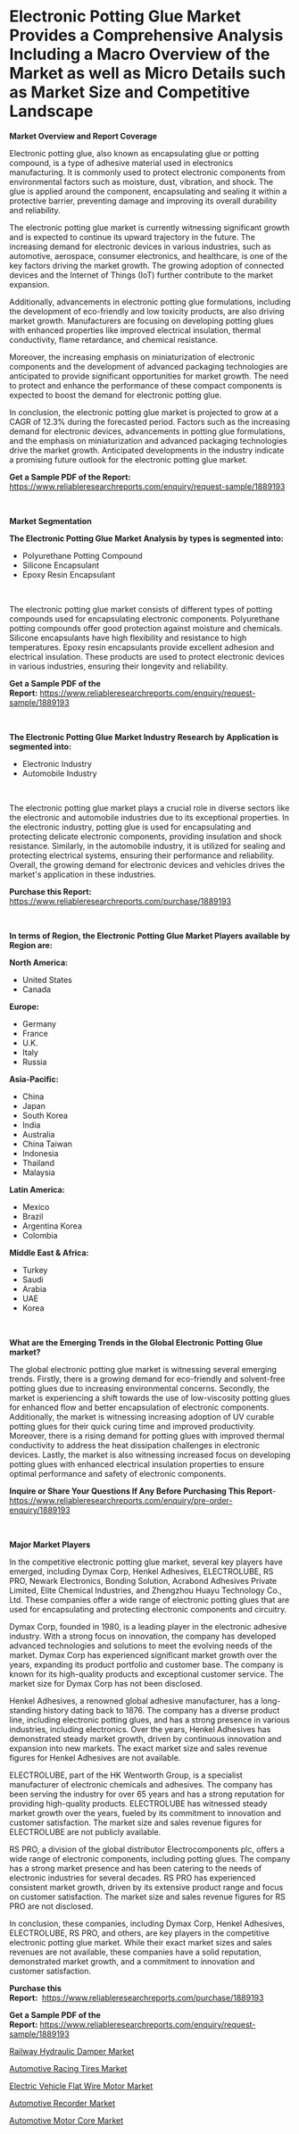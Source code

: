 <p><h1>Electronic Potting Glue Market Provides a Comprehensive Analysis Including a Macro Overview of the Market as well as Micro Details such as Market Size and Competitive Landscape</h1></p><p><strong>Market Overview and Report Coverage</strong></p>
<p><p>Electronic potting glue, also known as encapsulating glue or potting compound, is a type of adhesive material used in electronics manufacturing. It is commonly used to protect electronic components from environmental factors such as moisture, dust, vibration, and shock. The glue is applied around the component, encapsulating and sealing it within a protective barrier, preventing damage and improving its overall durability and reliability.</p><p>The electronic potting glue market is currently witnessing significant growth and is expected to continue its upward trajectory in the future. The increasing demand for electronic devices in various industries, such as automotive, aerospace, consumer electronics, and healthcare, is one of the key factors driving the market growth. The growing adoption of connected devices and the Internet of Things (IoT) further contribute to the market expansion.</p><p>Additionally, advancements in electronic potting glue formulations, including the development of eco-friendly and low toxicity products, are also driving market growth. Manufacturers are focusing on developing potting glues with enhanced properties like improved electrical insulation, thermal conductivity, flame retardance, and chemical resistance.</p><p>Moreover, the increasing emphasis on miniaturization of electronic components and the development of advanced packaging technologies are anticipated to provide significant opportunities for market growth. The need to protect and enhance the performance of these compact components is expected to boost the demand for electronic potting glue.</p><p>In conclusion, the electronic potting glue market is projected to grow at a CAGR of 12.3% during the forecasted period. Factors such as the increasing demand for electronic devices, advancements in potting glue formulations, and the emphasis on miniaturization and advanced packaging technologies drive the market growth. Anticipated developments in the industry indicate a promising future outlook for the electronic potting glue market.</p></p>
<p><strong>Get a Sample PDF of the Report:</strong> <a href="https://www.reliableresearchreports.com/enquiry/request-sample/1889193">https://www.reliableresearchreports.com/enquiry/request-sample/1889193</a></p>
<p>&nbsp;</p>
<p><strong>Market Segmentation</strong></p>
<p><strong>The Electronic Potting Glue Market Analysis by types is segmented into:</strong></p>
<p><ul><li>Polyurethane Potting Compound</li><li>Silicone Encapsulant</li><li>Epoxy Resin Encapsulant</li></ul></p>
<p>&nbsp;</p>
<p><p>The electronic potting glue market consists of different types of potting compounds used for encapsulating electronic components. Polyurethane potting compounds offer good protection against moisture and chemicals. Silicone encapsulants have high flexibility and resistance to high temperatures. Epoxy resin encapsulants provide excellent adhesion and electrical insulation. These products are used to protect electronic devices in various industries, ensuring their longevity and reliability.</p></p>
<p><strong>Get a Sample PDF of the Report:</strong>&nbsp;<a href="https://www.reliableresearchreports.com/enquiry/request-sample/1889193">https://www.reliableresearchreports.com/enquiry/request-sample/1889193</a></p>
<p>&nbsp;</p>
<p><strong>The Electronic Potting Glue Market Industry Research by Application is segmented into:</strong></p>
<p><ul><li>Electronic Industry</li><li>Automobile Industry</li></ul></p>
<p>&nbsp;</p>
<p><p>The electronic potting glue market plays a crucial role in diverse sectors like the electronic and automobile industries due to its exceptional properties. In the electronic industry, potting glue is used for encapsulating and protecting delicate electronic components, providing insulation and shock resistance. Similarly, in the automobile industry, it is utilized for sealing and protecting electrical systems, ensuring their performance and reliability. Overall, the growing demand for electronic devices and vehicles drives the market's application in these industries.</p></p>
<p><strong>Purchase this Report:</strong>&nbsp; <a href="https://www.reliableresearchreports.com/purchase/1889193">https://www.reliableresearchreports.com/purchase/1889193</a></p>
<p>&nbsp;</p>
<p><strong>In terms of Region, the Electronic Potting Glue Market Players available by Region are:</strong></p>
<p>
    <p> <strong> North America: </strong>
        <ul>
            <li>United States</li>
            <li>Canada</li>
        </ul>
        </p> 
    <p> <strong> Europe: </strong>
        <ul>
            <li>Germany</li>
            <li>France</li>
            <li>U.K.</li>
            <li>Italy</li>
            <li>Russia</li>
        </ul>
        </p> 
    <p> <strong> Asia-Pacific: </strong>
        <ul>
            <li>China</li>
            <li>Japan</li>
            <li>South Korea</li>
            <li>India</li>
            <li>Australia</li>
            <li>China Taiwan</li>
            <li>Indonesia</li>
            <li>Thailand</li>
            <li>Malaysia</li>
        </ul>
        </p> 
    <p> <strong> Latin America: </strong>
        <ul>
            <li>Mexico</li>
            <li>Brazil</li>
            <li>Argentina Korea</li>
            <li>Colombia</li>
        </ul>
        </p> 
    <p> <strong> Middle East & Africa: </strong>
        <ul>
            <li>Turkey</li>
            <li>Saudi</li>
            <li>Arabia</li>
            <li>UAE</li>
            <li>Korea</li>
        </ul>
    </p>
    </p>
<p>&nbsp;</p>
<p><strong>What are the Emerging Trends in the Global Electronic Potting Glue market?</strong></p>
<p><p>The global electronic potting glue market is witnessing several emerging trends. Firstly, there is a growing demand for eco-friendly and solvent-free potting glues due to increasing environmental concerns. Secondly, the market is experiencing a shift towards the use of low-viscosity potting glues for enhanced flow and better encapsulation of electronic components. Additionally, the market is witnessing increasing adoption of UV curable potting glues for their quick curing time and improved productivity. Moreover, there is a rising demand for potting glues with improved thermal conductivity to address the heat dissipation challenges in electronic devices. Lastly, the market is also witnessing increased focus on developing potting glues with enhanced electrical insulation properties to ensure optimal performance and safety of electronic components.</p></p>
<p><strong>Inquire or Share Your Questions If Any Before Purchasing This Report</strong>- <a href="https://www.reliableresearchreports.com/enquiry/pre-order-enquiry/1889193">https://www.reliableresearchreports.com/enquiry/pre-order-enquiry/1889193</a></p>
<p>&nbsp;</p>
<p><strong>Major Market Players</strong></p>
<p><p>In the competitive electronic potting glue market, several key players have emerged, including Dymax Corp, Henkel Adhesives, ELECTROLUBE, RS PRO, Newark Electronics, Bonding Solution, Acrabond Adhesives Private Limited, Elite Chemical Industries, and Zhengzhou Huayu Technology Co., Ltd. These companies offer a wide range of electronic potting glues that are used for encapsulating and protecting electronic components and circuitry.</p><p>Dymax Corp, founded in 1980, is a leading player in the electronic adhesive industry. With a strong focus on innovation, the company has developed advanced technologies and solutions to meet the evolving needs of the market. Dymax Corp has experienced significant market growth over the years, expanding its product portfolio and customer base. The company is known for its high-quality products and exceptional customer service. The market size for Dymax Corp has not been disclosed.</p><p>Henkel Adhesives, a renowned global adhesive manufacturer, has a long-standing history dating back to 1876. The company has a diverse product line, including electronic potting glues, and has a strong presence in various industries, including electronics. Over the years, Henkel Adhesives has demonstrated steady market growth, driven by continuous innovation and expansion into new markets. The exact market size and sales revenue figures for Henkel Adhesives are not available.</p><p>ELECTROLUBE, part of the HK Wentworth Group, is a specialist manufacturer of electronic chemicals and adhesives. The company has been serving the industry for over 65 years and has a strong reputation for providing high-quality products. ELECTROLUBE has witnessed steady market growth over the years, fueled by its commitment to innovation and customer satisfaction. The market size and sales revenue figures for ELECTROLUBE are not publicly available.</p><p>RS PRO, a division of the global distributor Electrocomponents plc, offers a wide range of electronic components, including potting glues. The company has a strong market presence and has been catering to the needs of electronic industries for several decades. RS PRO has experienced consistent market growth, driven by its extensive product range and focus on customer satisfaction. The market size and sales revenue figures for RS PRO are not disclosed.</p><p>In conclusion, these companies, including Dymax Corp, Henkel Adhesives, ELECTROLUBE, RS PRO, and others, are key players in the competitive electronic potting glue market. While their exact market sizes and sales revenues are not available, these companies have a solid reputation, demonstrated market growth, and a commitment to innovation and customer satisfaction.</p></p>
<p><strong>Purchase this Report:</strong>&nbsp;&nbsp;<a href="https://www.reliableresearchreports.com/purchase/1889193">https://www.reliableresearchreports.com/purchase/1889193</a></p>
<p></p>
<p><strong>Get a Sample PDF of the Report:</strong>&nbsp;<a href="https://www.reliableresearchreports.com/enquiry/request-sample/1889193">https://www.reliableresearchreports.com/enquiry/request-sample/1889193</a></p>
<p><p><a href="https://medium.com/@jenniebrown07/railway-hydraulic-damper-market-analysis-and-sze-forecasted-for-period-from-2023-to-2030-828389855c9b">Railway Hydraulic Damper Market</a></p><p><a href="https://medium.com/@janbogisich/automotive-racing-tires-market-analysis-its-cagr-market-segmentation-and-global-industry-overview-b8f8563dabd9">Automotive Racing Tires Market</a></p><p><a href="https://medium.com/@albertakoss2023/electric-vehicle-flat-wire-motor-market-size-and-market-trends-complete-industry-overview-2023-to-d85860967ea2">Electric Vehicle Flat Wire Motor Market</a></p><p><a href="https://medium.com/@cullenblick/automotive-recorder-market-the-key-to-successful-business-strategy-forecast-till-2030-26b8404dee79">Automotive Recorder Market</a></p><p><a href="https://medium.com/@graycehuels/automotive-motor-core-market-the-key-to-successful-business-strategy-forecast-till-2030-3c7341a43e06">Automotive Motor Core Market</a></p></p>